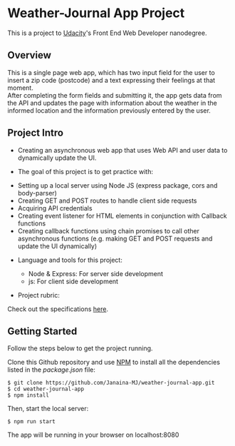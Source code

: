 # Weather-Journal App Project

This is a project to [Udacity](https://www.udacity.com/us)'s Front End Web Developer nanodegree.

## Overview

This is a single page web app, which has two input field for the user to insert a zip code (postcode) and a text expressing their feelings at that moment.  
After completing the form fields and submitting it, the app gets data from the API and updates the page with information about the weather in the informed location and the information previously entered by the user.

## Project Intro

* Creating an asynchronous web app that uses Web API and user data to dynamically update the UI.

* The goal of this project is to get practice with:

- Setting up a local server using Node JS (express package, cors and body-parser)
- Creating GET and POST routes to handle client side requests
- Acquiring API credentials
- Creating event listener for HTML elements in conjunction with Callback functions
- Creating callback functions using chain promises to call other asynchronous functions (e.g. making GET and POST requests and update the UI dynamically)

* Language and tools for this project:
  - Node & Express: For server side development
  - js: For client side development

* Project rubric: 

Check out the specifications [here](https://review.udacity.com/#!/rubrics/2655/view).

## Getting Started

Follow the steps below to get the project running.

Clone this Github repository and use [NPM](https://www.w3schools.com/whatis/whatis_npm.asp) to install all the dependencies listed in the _package.json_ file:

```
$ git clone https://github.com/Janaina-MJ/weather-journal-app.git
$ cd weather-journal-app
$ npm install
```

Then, start the local server:

`$ npm run start`

The app will be running in your browser on localhost:8080
